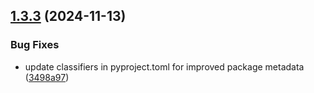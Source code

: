 ## [1.3.3](https://github.com/arpanrec/bitwarden-exporter/compare/1.3.2...1.3.3) (2024-11-13)


### Bug Fixes

* update classifiers in pyproject.toml for improved package metadata ([3498a97](https://github.com/arpanrec/bitwarden-exporter/commit/3498a971cf4c222aee812482d1d222571d96630b))
